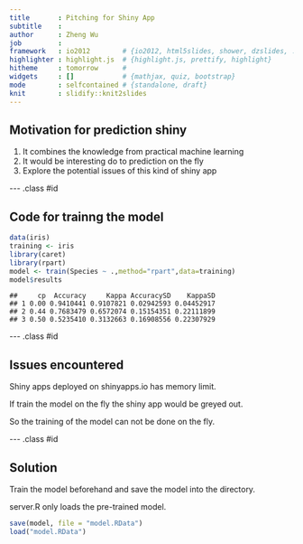```yaml
---
title       : Pitching for Shiny App
subtitle    : 
author      : Zheng Wu
job         : 
framework   : io2012        # {io2012, html5slides, shower, dzslides, ...}
highlighter : highlight.js  # {highlight.js, prettify, highlight}
hitheme     : tomorrow      # 
widgets     : []            # {mathjax, quiz, bootstrap}
mode        : selfcontained # {standalone, draft}
knit        : slidify::knit2slides
---
```


## Motivation for prediction shiny

1. It combines the knowledge from practical machine learning
2. It would be interesting do to prediction on the fly
3. Explore the potential issues of this kind of shiny app

--- .class #id 

## Code for trainng the model

```r
data(iris)
training <- iris
library(caret)
library(rpart)
model <- train(Species ~ .,method="rpart",data=training)
model$results
```

```
##     cp  Accuracy     Kappa AccuracySD    KappaSD
## 1 0.00 0.9410441 0.9107821 0.02942593 0.04452917
## 2 0.44 0.7683479 0.6572074 0.15154351 0.22111899
## 3 0.50 0.5235410 0.3132663 0.16908556 0.22307929
```

--- .class #id  

## Issues encountered
Shiny apps deployed on shinyapps.io has memory limit.

If train the model on the fly the shiny app would be greyed out.

So the training of the model can not be done on the fly.

--- .class #id 

## Solution
Train the model beforehand and save the model into the directory.

server.R only loads the pre-trained model.

```r
save(model, file = "model.RData")
load("model.RData")
```



